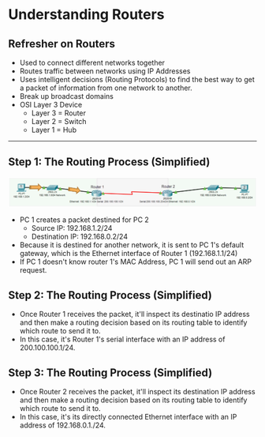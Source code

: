 # Understanding Routers

## Refresher on Routers

- Used to connect different networks together
- Routes traffic between networks using IP Addresses
- Uses intelligent decisions (Routing Protocols) to find the best way to get a packet of information from one network to another.
- Break up broadcast domains
- OSI Layer 3 Device
  - Layer 3 = Router
  - Layer 2 = Switch
  - Layer 1 = Hub

---

## Step 1: The Routing Process (Simplified)

![The Routing Process Image](The-Routing-Process.png)

- PC 1 creates a packet destined for PC 2
  - Source IP: 192.168.1.2/24
  - Destination IP: 192.168.0.2/24
- Because it is destined for another network, it is sent to PC 1's default gateway, which is the Ethernet interface of Router 1 (192.168.1.1/24)
- If PC 1 doesn't know router 1's MAC Address, PC 1 will send out an ARP request.

## Step 2: The Routing Process (Simplified)

- Once Router 1 receives the packet, it'll inspect its destinatio IP address and then make a routing decision based on its routing table to identify which route to send it to.
- In this case, it's Router 1's serial interface with an IP address of 200.100.100.1/24.

## Step 3: The Routing Process (Simplified)

- Once Router 2 receives the packet, it'll inspect its destination IP address and then make a routing decision based on its routing table to identify which route to send it to.
- In this case, it's its directly connected Ethernet interface with an IP address of 192.168.0.1./24.
